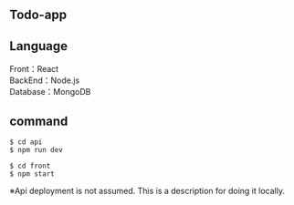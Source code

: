 ## Todo-app
## Language
Front：React  
BackEnd：Node.js  
Database：MongoDB  

## command
```
$ cd api
$ npm run dev

$ cd front
$ npm start
```
※Api deployment is not assumed. This is a description for doing it locally.
